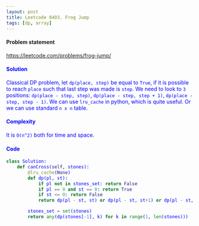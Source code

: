 ```yaml
---
layout: post
title: Leetcode 0403. Frog Jump
tags: [dp, array]
---
```


#### Problem statement

<a href="https://leetcode.com/problems/frog-jump/"> <font color = blue>https://leetcode.com/problems/frog-jump/

#### Solution
Classical DP problem, let `dp(place, step)` be equal to `True`, if it is possible to reach `place` such that last step was made is `step`. We need to look to `3` positions: `dp(place - step, step)`, `dp(place - step, step + 1)`, `dp(place - step, step - 1)`. We can use `lru_cache` in python, which is quite useful. Or we can use standard `n x n` table.

#### Complexity
It is `O(n^2)` both for time and space.

#### Code
```python
class Solution:
    def canCross(self, stones):
        @lru_cache(None)
        def dp(pl, st):
            if pl not in stones_set: return False
            if pl == 0 and st == 0: return True     
            if st <= 0: return False     
            return dp(pl - st, st) or dp(pl - st, st+1) or dp(pl - st, st-1)

        stones_set = set(stones)
        return any(dp(stones[-1], k) for k in range(1, len(stones)))
```
